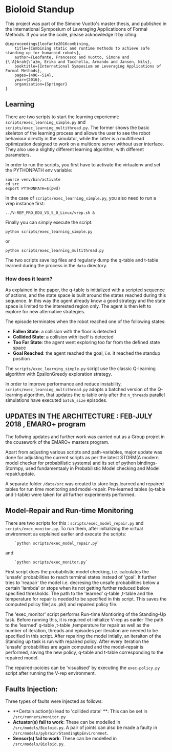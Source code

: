 # Bioloid Standup

This project was part of the Simone Vuotto's master thesis, and published in the International Symposium of Laveraging Applicatioons of Formal Methods.
If you use the code, please acknowledge it by citing:

    @inproceedings{leofante2016combining,
        title={Combining static and runtime methods to achieve safe standing-up for humanoid robots},
        author={Leofante, Francesco and Vuotto, Simone and {\'A}brah{\'a}m, Erika and Tacchella, Armando and Jansen, Nils},
        booktitle={International Symposium on Leveraging Applications of Formal Methods},
        pages={496--514},
        year={2016},
        organization={Springer}
    }

## Learning

There are two scripts to start the learning experiemnt: `scripts/exec_learning_simple.py` and `scripts/exec_learning_multithread.py`. 
The former shows the basic skeleton of the learning process and allows the user to
see the robot behaviour directly in the simulator, while the latter is a multithread 
optimization designed to work on a multicore server without user interface.
They also use a slightly different learning algorithm, with different parameters.

In order to run the scripts, you first have to activate the virtualenv and set 
the PYTHONPATH env variable:

    source venv/bin/activate
    cd src
    export PYTHONPATH=$(pwd) 
    
In the case of `scripts/exec_learning_simple.py`, you also need to run a vrep instance first:
   
    ../V-REP_PRO_EDU_V3_5_0_Linux/vrep.sh &
    
Finally you can simply execute the script:

    python scripts/exec_learning_simple.py
    
or 

    python scripts/exec_learning_multithread.py
    

The two scripts save log files and regularly dump the q-table and t-table learned during the process in the `data` directory.

### How does it learn?

As explained in the paper, the q-table is initialized with a scripted sequence of actions, and the state space is built around 
the states reached during this sequence. In this way the agent already know a good strategy and the state space is limited 
to the interested region only. The agent is then left to explore for new alternative strategies.

The episode terminates when the robot reached one of the following states:

 - **Fallen State**: a collision with the floor is detected
 - **Collided State**: a collision with itself is detected
 - **Too Far State**: the agent went exploring too far from the defined state space
 - **Goal Reached**: the agent reached the goal, *i.e.* it reached the standup position
 
 The `scripts/exec_learning_simple.py` script use the classic Q-learning algorithm with EpsilonGreedy exploration strategy.
 
 In order to improve performance and reduce instability, `scripts/exec_learning_multithread.py` adopts a batched version of the 
 Q-learning algorithm, that
 updates the q-table only after the `n_threads` parallel simulations have executed `batch_size` episodes.
 
 ## UPDATES IN THE ARCHITECTURE : FEB-JULY 2018 , EMARO+ program
 
 The follwing updates and further work was carried out as a Group projrct in the cousework of the EMARO+ masters program. 
 
 Apart from adjusting various scripts and path-variables, major update was done for adjusting the current scripts as per the latest STORM(A modern model checker for probabilistic systems) and its set of python bindings- Stormpy, used fundamentaaly in Probabilistic Model checking and Model repair/update.
 
 A separate folder `/data/src` was created to store logs,learned and repaired tables for run time monitoring and model-repair. Pre-learned tables (q-table and t-table) were taken for all further experiments performed.
 
  ## Model-Repair and Run-time Monitoring
  
  There are two scripts for this : `scripts/exec_model_repair.py` and `scripts/exec_monitor.py`. To run them, after initializing the virtual environment as explained earlier and execute the scripts:
  
        `python scripts/exec_model_repair.py`
 
 and 
 
        `python scripts/exec_monitor.py`
        
  First script does the probabilistic model checking, i.e. calculates the 'unsafe' probabilities to reach terminal states instead of 'goal'. It further tries to 'reapair' the model i.e. decresing the unsafe probabilities below a certain 'lambda' or stops when its not getting further reduced below specified thresholds. The path to the 'learned' q-table ,t-table and the temperature for repair is needed to be specified in this script. This saves the computed policy file( as .pkl) and repaired policy file. 
  
 The 'exec_monitor' script performs Run-time Montioring of the Standing-Up task. Before running this, it is required ot initialize V-rep as eariler The path to the 'learned' q-table ,t-table ,temperature for repair as well as the number of iteration, threads and episodes per iteration are needed to be specified in this script. After repairing the model intially, an iteraiton of the Standing up task is run with repaired policy. After every iteration the 'unsafe' probabilities are again computed and the model-repair is performed, saving the new policy, q-table and t-table corresponding to the repaired model.
 
 The repaired-poicies can be 'visualised' by executing the `exec-policy.py` script after running the V-rep environment.
  
## Faults Injection: 

 Three types of faults were injected as follows:

 - **Certain action(s) lead to 'collided state' **: 
    This can be set in `/src/runners/monitor.py`
 - **Actuator(s) fail to work**: These can be modelled in `/src/models/Bioloid.py`. A pair of joints can also be made a faulty in `/src/models/pybrain/StandingUpEnvironmnet`.
 - **Sensor(s) fail to work**:  These can be modelled in `/src/models/Bioloid.py`.
 
 
